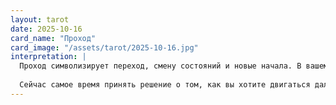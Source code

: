 ```yaml
---
layout: tarot
date: 2025-10-16
card_name: "Проход"
card_image: "/assets/tarot/2025-10-16.jpg"
interpretation: |
  Проход символизирует переход, смену состояний и новые начала. В вашем дне может появиться возможность покинуть старое и войти в новое, что сулит значительные изменения в жизни. Позвольте себе отпустить все, что вас сдерживало, и осознайте, что впереди открываются новые горизонты. Этот переход может быть как внутренним — например, изменение привычек или отношений с окружающими, так и внешним — как перемены в карьере или месте жительства.
  
  Сейчас самое время принять решение о том, как вы хотите двигаться дальше. Постарайтесь отдохнуть, чтобы лучше настроиться на перемены. Если вы чувствуете страх перед неизвестным, помните, что именно на грани нового начинается наш рост. Возможности, которые вам представятся, могут быть неожиданными, и чем больше вы будете готовы к ним, тем легче будет справиться с переходом. Пойдите на эксперимент, откройте новые места или знакомьтесь с новыми людьми. Эта карта также напоминает о важности выбора — ваши действия будут определять, как пройдет этот переход в вашей жизни.
---
```


